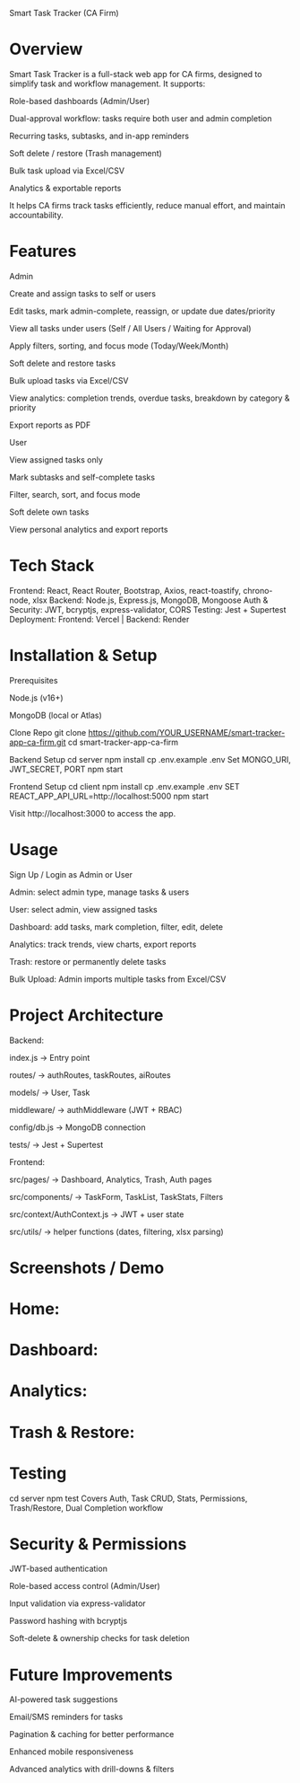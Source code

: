Smart Task Tracker (CA Firm)



# Overview

Smart Task Tracker is a full-stack web app for CA firms, designed to simplify task and workflow management. It supports:

Role-based dashboards (Admin/User)

Dual-approval workflow: tasks require both user and admin completion

Recurring tasks, subtasks, and in-app reminders

Soft delete / restore (Trash management)

Bulk task upload via Excel/CSV

Analytics & exportable reports

It helps CA firms track tasks efficiently, reduce manual effort, and maintain accountability.




# Features
Admin

Create and assign tasks to self or users

Edit tasks, mark admin-complete, reassign, or update due dates/priority

View all tasks under users (Self / All Users / Waiting for Approval)

Apply filters, sorting, and focus mode (Today/Week/Month)

Soft delete and restore tasks

Bulk upload tasks via Excel/CSV

View analytics: completion trends, overdue tasks, breakdown by category & priority

Export reports as PDF

User

View assigned tasks only

Mark subtasks and self-complete tasks

Filter, search, sort, and focus mode

Soft delete own tasks

View personal analytics and export reports



# Tech Stack

Frontend: React, React Router, Bootstrap, Axios, react-toastify, chrono-node, xlsx
Backend: Node.js, Express.js, MongoDB, Mongoose
Auth & Security: JWT, bcryptjs, express-validator, CORS
Testing: Jest + Supertest
Deployment: Frontend: Vercel | Backend: Render



# Installation & Setup
Prerequisites

Node.js (v16+)

MongoDB (local or Atlas)

Clone Repo
git clone https://github.com/YOUR_USERNAME/smart-tracker-app-ca-firm.git
cd smart-tracker-app-ca-firm

Backend Setup
cd server
npm install
cp .env.example .env
 Set MONGO_URI, JWT_SECRET, PORT
npm start

Frontend Setup
cd client
npm install
cp .env.example .env
SET REACT_APP_API_URL=http://localhost:5000
npm start


Visit http://localhost:3000 to access the app.



# Usage

Sign Up / Login as Admin or User

Admin: select admin type, manage tasks & users

User: select admin, view assigned tasks

Dashboard: add tasks, mark completion, filter, edit, delete

Analytics: track trends, view charts, export reports

Trash: restore or permanently delete tasks

Bulk Upload: Admin imports multiple tasks from Excel/CSV



# Project Architecture

Backend:

index.js → Entry point

routes/ → authRoutes, taskRoutes, aiRoutes

models/ → User, Task

middleware/ → authMiddleware (JWT + RBAC)

config/db.js → MongoDB connection

tests/ → Jest + Supertest

Frontend:

src/pages/ → Dashboard, Analytics, Trash, Auth pages

src/components/ → TaskForm, TaskList, TaskStats, Filters

src/context/AuthContext.js → JWT + user state

src/utils/ → helper functions (dates, filtering, xlsx parsing)




# Screenshots / Demo
# Home: 


# Dashboard:


# Analytics:


# Trash & Restore:





# Testing
cd server
npm test
Covers Auth, Task CRUD, Stats, Permissions, Trash/Restore, Dual Completion workflow


# Security & Permissions

JWT-based authentication

Role-based access control (Admin/User)

Input validation via express-validator

Password hashing with bcryptjs

Soft-delete & ownership checks for task deletion




# Future Improvements

AI-powered task suggestions

Email/SMS reminders for tasks

Pagination & caching for better performance

Enhanced mobile responsiveness

Advanced analytics with drill-downs & filters






